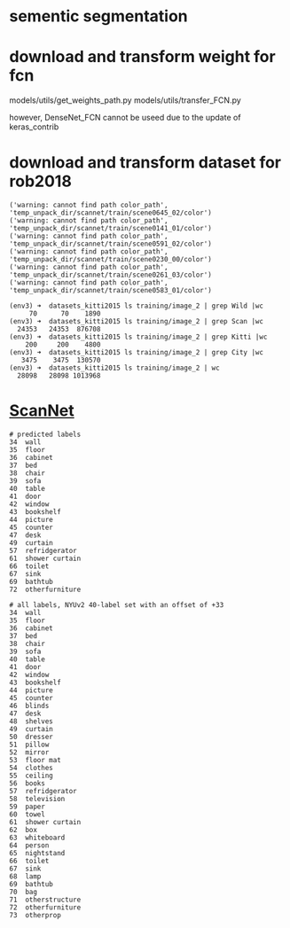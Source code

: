 # sementic segmentation

# download and transform weight for fcn
models/utils/get_weights_path.py
models/utils/transfer_FCN.py

however, DenseNet_FCN cannot be useed due to the update of keras_contrib

# download and transform dataset for rob2018
```shell
('warning: cannot find path color_path', 'temp_unpack_dir/scannet/train/scene0645_02/color')
('warning: cannot find path color_path', 'temp_unpack_dir/scannet/train/scene0141_01/color')
('warning: cannot find path color_path', 'temp_unpack_dir/scannet/train/scene0591_02/color')
('warning: cannot find path color_path', 'temp_unpack_dir/scannet/train/scene0230_00/color')
('warning: cannot find path color_path', 'temp_unpack_dir/scannet/train/scene0261_03/color')
('warning: cannot find path color_path', 'temp_unpack_dir/scannet/train/scene0583_01/color')

(env3) ➜  datasets_kitti2015 ls training/image_2 | grep Wild |wc
     70      70    1890
(env3) ➜  datasets_kitti2015 ls training/image_2 | grep Scan |wc
  24353   24353  876708
(env3) ➜  datasets_kitti2015 ls training/image_2 | grep Kitti |wc
    200     200    4800
(env3) ➜  datasets_kitti2015 ls training/image_2 | grep City |wc 
   3475    3475  130570
(env3) ➜  datasets_kitti2015 ls training/image_2 | wc           
  28098   28098 1013968
```

# [ScanNet](http://dovahkiin.stanford.edu/adai/documentation)
```shell
# predicted labels
34	wall
35	floor
36	cabinet
37	bed
38	chair
39	sofa
40	table
41	door
42	window
43	bookshelf
44	picture
45	counter
47	desk
49	curtain
57	refridgerator
61	shower curtain
66	toilet
67	sink
69	bathtub
72	otherfurniture

# all labels, NYUv2 40-label set with an offset of +33
34	wall
35	floor
36	cabinet
37	bed
38	chair
39	sofa
40	table
41	door
42	window
43	bookshelf
44	picture
45	counter
46	blinds
47	desk
48	shelves
49	curtain
50	dresser
51	pillow
52	mirror
53	floor mat
54	clothes
55	ceiling
56	books
57	refridgerator
58	television
59	paper
60	towel
61	shower curtain
62	box
63	whiteboard
64	person
65	nightstand
66	toilet
67	sink
68	lamp
69	bathtub
70	bag
71	otherstructure
72	otherfurniture
73	otherprop
```